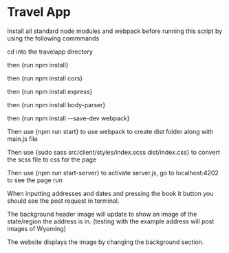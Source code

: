 # Travel App

Install all standard node modules and webpack before running this script by using the following commmands

cd into the travelapp directory

then {run npm install}

then {run npm install cors}

then {run npm install express}

then {run npm install body-parser}

then {run npm install --save-dev webpack}

Then use {npm run start} to use webpack to create dist folder along with main.js file

Then use {sudo sass src/client/styles/index.scss dist/index.css} to convert the scss file to css for the page 

Then use {npm run start-server} to activate server.js, go to localhost:4202 to see the page run

When inputting addresses and dates and pressing the book it button you should see the post request in terminal. 

The background header image will update to show an image of the state/region the address is in. (testing with the example address will post images of Wyoming)

The website displays the image by changing the background section. 
